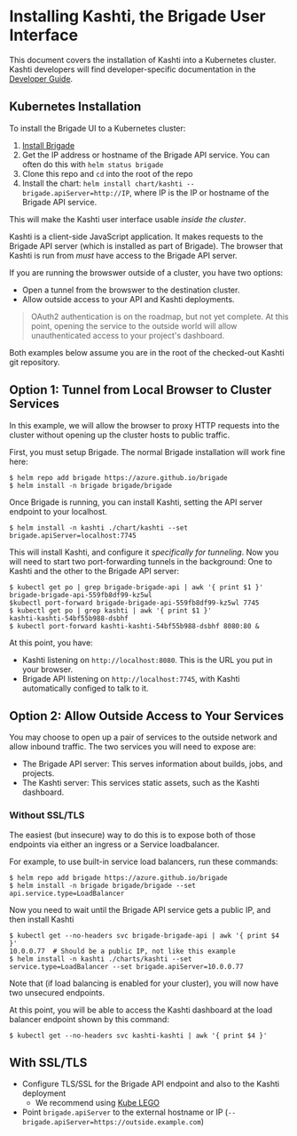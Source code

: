 # Installing Kashti, the Brigade User Interface

This document covers the installation of Kashti into a Kubernetes cluster. Kashti
developers will find developer-specific documentation in the [Developer Guide](developers.md).

## Kubernetes Installation

To install the Brigade UI to a Kubernetes cluster:

1. [Install Brigade](https://github.com/Azure/brigade)
2. Get the IP address or hostname of the Brigade API service. You can often do this with `helm status brigade`
3. Clone this repo and `cd` into the root of the repo
3. Install the chart: `helm install chart/kashti --brigade.apiServer=http://IP`, where IP is the
  IP or hostname of the Brigade API service.

This will make the Kashti user interface usable _inside the cluster_.

Kashti is a client-side JavaScript application. It makes requests to the Brigade API
server (which is installed as part of Brigade). The browser that Kashti is run from
_must_ have access to the Brigade API server.

If you are running the browswer outside of a cluster, you have two options:

- Open a tunnel from the browswer to the destination cluster.
- Allow outside access to your API and Kashti deployments.

> OAuth2 authentication is on the roadmap, but not yet complete. At this point,
> opening the service to the outside world will allow unauthenticated access
> to your project's dashboard.

Both examples below assume you are in the root of the checked-out Kashti git
repository.

## Option 1: Tunnel from Local Browser to Cluster Services

In this example, we will allow the browser to proxy HTTP requests into the cluster
without opening up the cluster hosts to public traffic.

First, you must setup Brigade. The normal Brigade installation will work fine here:

```console
$ helm repo add brigade https://azure.github.io/brigade
$ helm install -n brigade brigade/brigade
```

Once Brigade is running, you can install Kashti, setting the API server endpoint
to your localhost.

```console
$ helm install -n kashti ./chart/kashti --set brigade.apiServer=localhost:7745
```

This will install Kashti, and configure it _specifically for tunneling_. Now you
will need to start two port-forwarding tunnels in the background: One to Kashti
and the other to the Brigade API server:

```console
$ kubectl get po | grep brigade-brigade-api | awk '{ print $1 }'
brigade-brigade-api-559fb8df99-kz5wl
$kubectl port-forward brigade-brigade-api-559fb8df99-kz5wl 7745 
$ kubectl get po | grep kashti | awk '{ print $1 }'
kashti-kashti-54bf55b988-dsbhf
$ kubectl port-forward kashti-kashti-54bf55b988-dsbhf 8080:80 &
```

At this point, you have:

- Kashti listening on `http://localhost:8080`. This is the URL you put in your browser.
- Brigade API listening on `http://localhost:7745`, with Kashti automatically configed
  to talk to it.


## Option 2: Allow Outside Access to Your Services

You may choose to open up a pair of services to the outside network and allow
inbound traffic. The two services you will need to expose are:

- The Brigade API server: This serves information about builds, jobs, and projects.
- The Kashti server: This services static assets, such as the Kashti dashboard.

### Without SSL/TLS

The easiest (but insecure) way to do this is to expose both of those endpoints via
either an ingress or a Service loadbalancer.

For example, to use built-in service load balancers, run these commands:

```console
$ helm repo add brigade https://azure.github.io/brigade
$ helm install -n brigade brigade/brigade --set api.service.type=LoadBalancer
```
Now you need to wait until the Brigade API service gets a public IP, and then
install Kashti

```
$ kubectl get --no-headers svc brigade-brigade-api | awk '{ print $4 }'
10.0.0.77  # Should be a public IP, not like this example
$ helm install -n kashti ./charts/kashti --set service.type=LoadBalancer --set brigade.apiServer=10.0.0.77
```

Note that (if load balancing is enabled for your cluster), you will now have two
unsecured endpoints.

At this point, you will be able to access the Kashti dashboard at the load balancer
endpoint shown by this command:

```
$ kubectl get --no-headers svc kashti-kashti | awk '{ print $4 }'
```

## With SSL/TLS

- Configure TLS/SSL for the Brigade API endpoint and also to the Kashti deployment
  - We recommend using [Kube LEGO](https://github.com/kubernetes/charts/tree/master/stable/kube-lego)
- Point `brigade.apiServer` to the external hostname or IP (`--brigade.apiServer=https://outside.example.com`)

